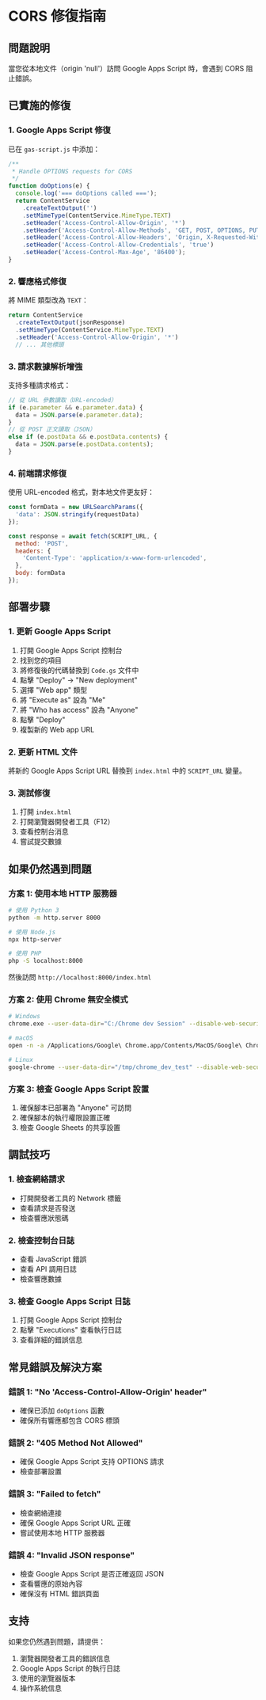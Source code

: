# CORS 修復指南

## 問題說明
當您從本地文件（origin 'null'）訪問 Google Apps Script 時，會遇到 CORS 阻止錯誤。

## 已實施的修復

### 1. Google Apps Script 修復
已在 `gas-script.js` 中添加：

```javascript
/**
 * Handle OPTIONS requests for CORS
 */
function doOptions(e) {
  console.log('=== doOptions called ===');
  return ContentService
    .createTextOutput('')
    .setMimeType(ContentService.MimeType.TEXT)
    .setHeader('Access-Control-Allow-Origin', '*')
    .setHeader('Access-Control-Allow-Methods', 'GET, POST, OPTIONS, PUT, DELETE')
    .setHeader('Access-Control-Allow-Headers', 'Origin, X-Requested-With, Content-Type, Accept, Authorization, Cache-Control')
    .setHeader('Access-Control-Allow-Credentials', 'true')
    .setHeader('Access-Control-Max-Age', '86400');
}
```

### 2. 響應格式修復
將 MIME 類型改為 `TEXT`：

```javascript
return ContentService
  .createTextOutput(jsonResponse)
  .setMimeType(ContentService.MimeType.TEXT)
  .setHeader('Access-Control-Allow-Origin', '*')
  // ... 其他標頭
```

### 3. 請求數據解析增強
支持多種請求格式：

```javascript
// 從 URL 參數讀取（URL-encoded）
if (e.parameter && e.parameter.data) {
  data = JSON.parse(e.parameter.data);
}
// 從 POST 正文讀取（JSON）
else if (e.postData && e.postData.contents) {
  data = JSON.parse(e.postData.contents);
}
```

### 4. 前端請求修復
使用 URL-encoded 格式，對本地文件更友好：

```javascript
const formData = new URLSearchParams({
  'data': JSON.stringify(requestData)
});

const response = await fetch(SCRIPT_URL, {
  method: 'POST',
  headers: {
    'Content-Type': 'application/x-www-form-urlencoded',
  },
  body: formData
});
```

## 部署步驟

### 1. 更新 Google Apps Script
1. 打開 Google Apps Script 控制台
2. 找到您的項目
3. 將修復後的代碼替換到 `Code.gs` 文件中
4. 點擊 "Deploy" → "New deployment"
5. 選擇 "Web app" 類型
6. 將 "Execute as" 設為 "Me"
7. 將 "Who has access" 設為 "Anyone"
8. 點擊 "Deploy"
9. 複製新的 Web app URL

### 2. 更新 HTML 文件
將新的 Google Apps Script URL 替換到 `index.html` 中的 `SCRIPT_URL` 變量。

### 3. 測試修復
1. 打開 `index.html`
2. 打開瀏覽器開發者工具（F12）
3. 查看控制台消息
4. 嘗試提交數據

## 如果仍然遇到問題

### 方案 1: 使用本地 HTTP 服務器
```bash
# 使用 Python 3
python -m http.server 8000

# 使用 Node.js
npx http-server

# 使用 PHP
php -S localhost:8000
```

然後訪問 `http://localhost:8000/index.html`

### 方案 2: 使用 Chrome 無安全模式
```bash
# Windows
chrome.exe --user-data-dir="C:/Chrome dev Session" --disable-web-security

# macOS
open -n -a /Applications/Google\ Chrome.app/Contents/MacOS/Google\ Chrome --args --user-data-dir="/tmp/chrome_dev_test" --disable-web-security

# Linux
google-chrome --user-data-dir="/tmp/chrome_dev_test" --disable-web-security
```

### 方案 3: 檢查 Google Apps Script 設置
1. 確保腳本已部署為 "Anyone" 可訪問
2. 確保腳本的執行權限設置正確
3. 檢查 Google Sheets 的共享設置

## 調試技巧

### 1. 檢查網絡請求
- 打開開發者工具的 Network 標籤
- 查看請求是否發送
- 檢查響應狀態碼

### 2. 檢查控制台日誌
- 查看 JavaScript 錯誤
- 查看 API 調用日誌
- 檢查響應數據

### 3. 檢查 Google Apps Script 日誌
1. 打開 Google Apps Script 控制台
2. 點擊 "Executions" 查看執行日誌
3. 查看詳細的錯誤信息

## 常見錯誤及解決方案

### 錯誤 1: "No 'Access-Control-Allow-Origin' header"
- 確保已添加 `doOptions` 函數
- 確保所有響應都包含 CORS 標頭

### 錯誤 2: "405 Method Not Allowed"
- 確保 Google Apps Script 支持 OPTIONS 請求
- 檢查部署設置

### 錯誤 3: "Failed to fetch"
- 檢查網絡連接
- 確保 Google Apps Script URL 正確
- 嘗試使用本地 HTTP 服務器

### 錯誤 4: "Invalid JSON response"
- 檢查 Google Apps Script 是否正確返回 JSON
- 查看響應的原始內容
- 確保沒有 HTML 錯誤頁面

## 支持
如果您仍然遇到問題，請提供：
1. 瀏覽器開發者工具的錯誤信息
2. Google Apps Script 的執行日誌
3. 使用的瀏覽器版本
4. 操作系統信息 
